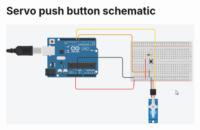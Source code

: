# Servo push button schematic
<img src="https://raw.githubusercontent.com/Naman23-coder/arduino-scripts/main/2022-08-22%2016_25_21-Circuit%20design%20Spectacular%20Waasa%20_%20Tinkercad.png">
